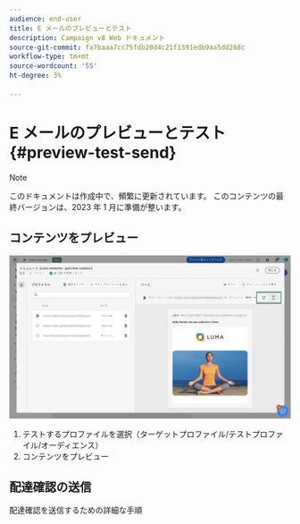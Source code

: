 ```yaml
---
audience: end-user
title: E メールのプレビューとテスト
description: Campaign v8 Web ドキュメント
source-git-commit: fa7baaa7cc75fdb20d4c21f1391edb9aa5dd268c
workflow-type: tm+mt
source-wordcount: '55'
ht-degree: 3%

---
```


# E メールのプレビューとテスト {#preview-test-send}

>[!NOTE]
>
>このドキュメントは作成中で、頻繁に更新されています。 このコンテンツの最終バージョンは、2023 年 1 月に準備が整います。

## コンテンツをプレビュー

<!--
Diff from AJO: 
preview: more features than AJO: preview using target population, test profiles or audience
-->

![](assets/preview.png)

1. テストするプロファイルを選択（ターゲットプロファイル/テストプロファイル/オーディエンス）
1. コンテンツをプレビュー

## 配達確認の送信

配達確認を送信するための詳細な手順

<!--
Diff from AJO: 
substitution, test profile
-->
